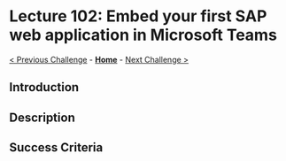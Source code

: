 # Lecture 102: Embed your first SAP web application in Microsoft Teams

[< Previous Challenge](./102-embed-app.md) - **[Home](../README.md)** - [Next Challenge >](./103-sap-principal-propagation.md)

## Introduction

## Description

## Success Criteria
